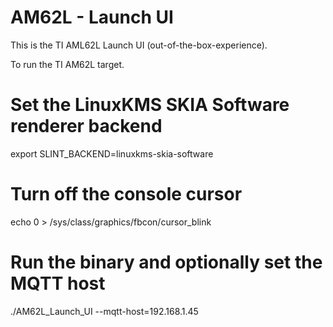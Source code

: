 # AM62L - Launch UI

This is the TI AML62L Launch UI (out-of-the-box-experience).

To run the TI AM62L target.

# Set the LinuxKMS SKIA Software renderer backend
export SLINT_BACKEND=linuxkms-skia-software

# Turn off the console cursor 
echo 0 > /sys/class/graphics/fbcon/cursor_blink

# Run the binary and optionally set the MQTT host
./AM62L_Launch_UI --mqtt-host=192.168.1.45
